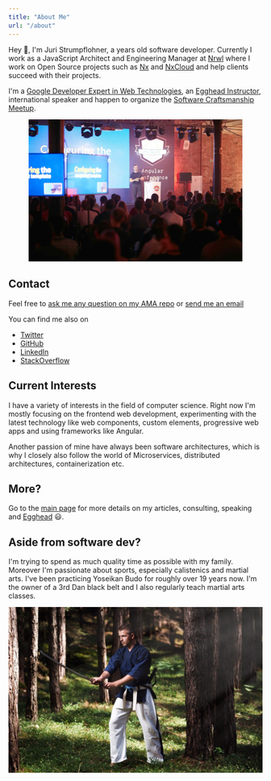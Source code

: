 ```yaml
---
title: "About Me"
url: "/about"
---
```


Hey :wave:, I'm Juri Strumpflohner, a <span id="age"></span> years old software developer. Currently I work as a JavaScript Architect and Engineering Manager at [Nrwl](https://nrwl.io) where I work on Open Source projects such as [Nx](https://nx.dev) and [NxCloud](https://nx.app) and help clients succeed with their projects.

I'm a [Google Developer Expert in Web Technologies](https://developers.google.com/experts/people/juri-strumpflohner), an [Egghead Instructor](https://egghead.io/instructors/juri-strumpflohner), international speaker and happen to organize the [Software Craftsmanship Meetup](http://www.meetup.com/Software-Craftsmanship-SouthTyrol/).

<figure class="image--full">
  <a href="/about/imgs/speaking.jpg" class="image--zoom">
    <img src="/about/imgs/speaking.jpg" />
  </a>
</figure>

## Contact
<a name="contact"></a>

Feel free to [ask me any question on my AMA repo](https://github.com/juristr/ama) or <a href="mailto:&#105;&#110;&#102;&#111;&#064;&#106;&#117;&#114;&#105;&#115;&#116;&#114;&#046;&#099;&#111;&#109;" target="_blank">send me an email</a>

You can find me also on 

- [Twitter](https://twitter.com/juristr)
- [GitHub](https://github.com/juristr)
- [LinkedIn](https://linkedin.com/in/juristr/)
- [StackOverflow](http://stackoverflow.com/users/50109/juri)


## Current Interests
<a name="interests"></a>

I have a variety of interests in the field of computer science. Right now I'm mostly focusing on the frontend web development, experimenting with the latest technology like web components, custom elements, progressive web apps and using frameworks like Angular.

Another passion of mine have always been software architectures, which is why I closely also follow the world of Microservices, distributed architectures, containerization etc.

## More?

Go to the [main page](/) for more details on my articles, consulting, speaking and [Egghead](https://egghead.io) :smiley:.

## Aside from software dev?

I'm trying to spend as much quality time as possible with my family. Moreover I'm passionate about sports, especially calistenics and martial arts. I've been practicing Yoseikan Budo for roughly over 19 years now. I'm the owner of a 3rd Dan black belt and I also regularly teach martial arts classes.

![](/about/imgs/katana.jpg)

<script>
(function() {
  // calculates my age
  var date1 = new Date("5/15/1985");
  var date2 = new Date();
  var timeDiff = Math.abs(date2.getTime() - date1.getTime());
  //var diffDays = Math.ceil(timeDiff / 1000 / 60 / 24 / 365);

  var diff = timeDiff / 1000;
  var seconds = Math.round(diff % 60);
  diff /= 60;
  var minutes = Math.round(diff % 60);
  diff /= 60;
  var hours = Math.round(diff % 24);
  diff /= 24;
  var days = Math.round(diff % 365);
  diff /= 365;
  var years = parseFloat(Math.round(diff * 100) / 100).toFixed(0);

  document.getElementById('age').innerHTML = years;
})();
</script>
